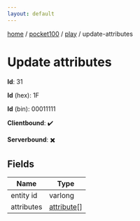 ```yaml
---
layout: default
---
```


[home](/)  /  [pocket100](/protocol/pocket100)  /  [play](/protocol/pocket100/play)  /  update-attributes

# Update attributes

**Id**: 31

**Id** (hex): 1F

**Id** (bin): 00011111

**Clientbound**: ✔️

**Serverbound**: ✖️

## Fields

Name | Type
---|---
entity id | varlong
attributes | [attribute](/protocol/pocket100/types/attribute)[]
